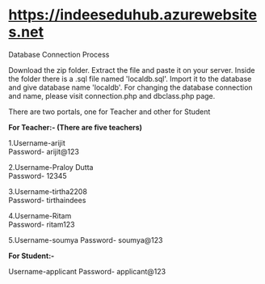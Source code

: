 # https://indeeseduhub.azurewebsites.net
Database Connection Process 

Download the zip folder. Extract the file and paste it on your server. Inside the folder there is a .sql file named 'localdb.sql'. Import it to the database and give database name 'localdb'. For changing the database connection and name, please visit connection.php and dbclass.php page.

There are two portals, one for Teacher and other for Student

**For Teacher:-
(There are five teachers)**

1.Username-arijit  
  Password- arijit@123
  
2.Username-Praloy Dutta  
  Password- 12345
  
3.Username-tirtha2208  
  Password- tirthaindees
  
4.Username-Ritam  
  Password- ritam123
  
5.Username-soumya
  Password- soumya@123
  
  
**For Student:-**

Username-applicant
Password- applicant@123
